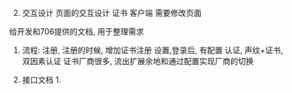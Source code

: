 2. 交互设计
	页面的交互设计
		证书
	客户端
		需要修改页面

给开发和706提供的文档, 用于整理需求
1. 流程:
	注册, 注册的时候, 增加证书注册
	设置,登录后, 有配置
	认证, 声纹+证书, 双因素认证
	证书厂商很多, 流出扩展余地和通过配置实现厂商的切换

1. 接口文档
	1. 